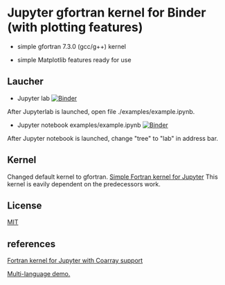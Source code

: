 # Jupyter gfortran kernel for Binder (with plotting features)
- simple gfortran 7.3.0 (gcc/g++) kernel 

- simple Matplotlib features ready for use 


## Laucher
- Jupyter lab [![Binder](https://mybinder.org/badge.svg)](https://hub.mybinder.org/v2/gh/f66blog/fortran7/master?urlpath=lab)

After Jupyterlab is launched, open file ./examples/example.ipynb. 

- Jupyter notebook examples/example.ipynb [![Binder](https://mybinder.org/badge.svg)](https://mybinder.org/v2/gh/f66blog/fortran7/master?filepath=examples%2Fexample.ipynb) 

After Jupyter notebook is launched, change "tree" to "lab" in address bar.

## Kernel

Changed default kernel to gfortran. 
[Simple Fortran kernel for Jupyter](https://github.com/f66blog/jupyter-ifort-kernel)
This kernel is eavily dependent on the predecessors work. 

## License

[MIT](LICENSE.txt)

## references

[Fortran kernel for Jupyter with Coarray support](https://github.com/sourceryinstitute/jupyter-CAF-kernel)

[Multi-language demo.](https://github.com/binder-examples/multi-language-demo)
